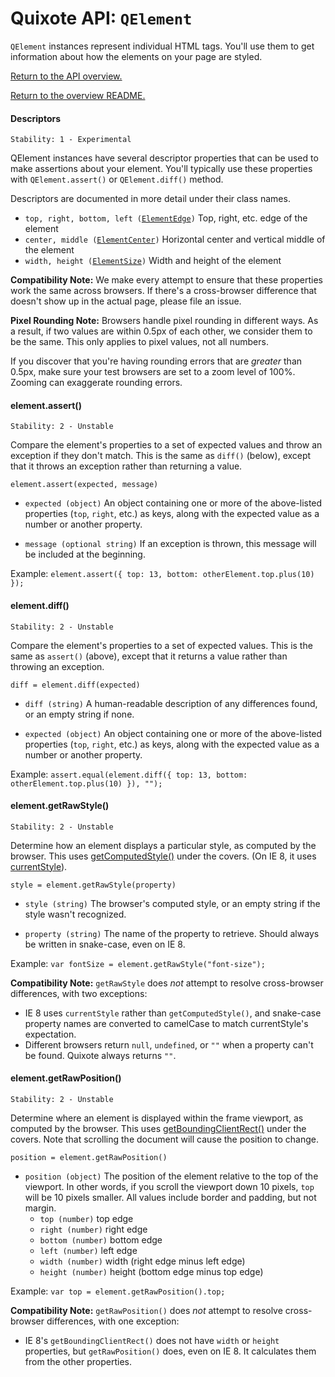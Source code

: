 # Quixote API: `QElement`

`QElement` instances represent individual HTML tags. You'll use them to get information about how the elements on your page are styled.

[Return to the API overview.](api.md)

[Return to the overview README.](../README.md)


#### Descriptors

```
Stability: 1 - Experimental
```

QElement instances have several descriptor properties that can be used to make assertions about your element. You'll typically use these properties with `QElement.assert()` or `QElement.diff()` method. 
 
Descriptors are documented in more detail under their class names.
 
* `top, right, bottom, left (`[`ElementEdge`](descriptors.md)`)` Top, right, etc. edge of the element
* `center, middle (`[`ElementCenter`](descriptors.md)`)` Horizontal center and vertical middle of the element
* `width, height (`[`ElementSize`](descriptors.md)`)` Width and height of the element

**Compatibility Note:** We make every attempt to ensure that these properties work the same across browsers. If there's a cross-browser difference that doesn't show up in the actual page, please file an issue.

**Pixel Rounding Note:** Browsers handle pixel rounding in different ways. As a result, if two values are within 0.5px of each other, we consider them to be the same. This only applies to pixel values, not all numbers.

If you discover that you're having rounding errors that are *greater* than 0.5px, make sure your test browsers are set to a zoom level of 100%. Zooming can exaggerate rounding errors.


#### element.assert()

```
Stability: 2 - Unstable
```

Compare the element's properties to a set of expected values and throw an exception if they don't match. This is the same as `diff()` (below), except that it throws an exception rather than returning a value.

`element.assert(expected, message)`

* `expected (object)` An object containing one or more of the above-listed properties (`top`, `right`, etc.) as keys, along with the expected value as a number or another property.

* `message (optional string)` If an exception is thrown, this message will be included at the beginning.

Example: `element.assert({ top: 13, bottom: otherElement.top.plus(10) });`


#### element.diff()

```
Stability: 2 - Unstable
```

Compare the element's properties to a set of expected values. This is the same as `assert()` (above), except that it returns a value rather than throwing an exception.

`diff = element.diff(expected)`

* `diff (string)` A human-readable description of any differences found, or an empty string if none.

* `expected (object)` An object containing one or more of the above-listed properties (`top`, `right`, etc.) as keys, along with the expected value as a number or another property.

Example: `assert.equal(element.diff({ top: 13, bottom: otherElement.top.plus(10) }), "");`


#### element.getRawStyle()

```
Stability: 2 - Unstable
```

Determine how an element displays a particular style, as computed by the browser. This uses [getComputedStyle()](https://developer.mozilla.org/en-US/docs/Web/API/Window.getComputedStyle) under the covers. (On IE 8, it uses [currentStyle](http://msdn.microsoft.com/en-us/library/ie/ms535231%28v=vs.85%29.aspx)).

`style = element.getRawStyle(property)`

* `style (string)` The browser's computed style, or an empty string if the style wasn't recognized.
 
* `property (string)` The name of the property to retrieve. Should always be written in snake-case, even on IE 8.

Example: `var fontSize = element.getRawStyle("font-size");`

**Compatibility Note:** `getRawStyle` does *not* attempt to resolve cross-browser differences, with two exceptions:

* IE 8 uses `currentStyle` rather than `getComputedStyle()`, and snake-case property names are converted to camelCase to match currentStyle's expectation.
* Different browsers return `null`, `undefined`, or `""` when a property can't be found. Quixote always returns `""`. 


#### element.getRawPosition()

```
Stability: 2 - Unstable
```

Determine where an element is displayed within the frame viewport, as computed by the browser. This uses [getBoundingClientRect()](https://developer.mozilla.org/en-US/docs/Web/API/Element.getBoundingClientRect) under the covers. Note that scrolling the document will cause the position to change.

`position = element.getRawPosition()`

* `position (object)` The position of the element relative to the top of the viewport. In other words, if you scroll the viewport down 10 pixels, `top` will be 10 pixels smaller. All values include border and padding, but not margin.
  * `top (number)` top edge
  * `right (number)` right edge
  * `bottom (number)` bottom edge
  * `left (number)` left edge
  * `width (number)` width (right edge minus left edge)
  * `height (number)` height (bottom edge minus top edge)

Example: `var top = element.getRawPosition().top;`

**Compatibility Note:** `getRawPosition()` does *not* attempt to resolve cross-browser differences, with one exception:

* IE 8's `getBoundingClientRect()` does not have `width` or `height` properties, but `getRawPosition()` does, even on IE 8. It calculates them from the other properties.
